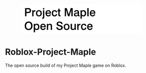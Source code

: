 <p align="center">
  <img src="https://github.com/Jazzzny/Roblox-Project-Maple/blob/main/pmopensource.png">
</p>

# Roblox-Project-Maple
The open source build of my Project Maple game on Roblox.

